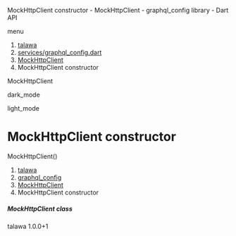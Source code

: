 




MockHttpClient constructor - MockHttpClient - graphql\_config library - Dart API







menu

1. [talawa](../../index.html)
2. [services/graphql\_config.dart](../../services_graphql_config/services_graphql_config-library.html)
3. [MockHttpClient](../../services_graphql_config/MockHttpClient-class.html)
4. MockHttpClient constructor

MockHttpClient


dark\_mode

light\_mode




# MockHttpClient constructor


MockHttpClient()

 


1. [talawa](../../index.html)
2. [graphql\_config](../../services_graphql_config/services_graphql_config-library.html)
3. [MockHttpClient](../../services_graphql_config/MockHttpClient-class.html)
4. MockHttpClient constructor

##### MockHttpClient class





talawa
1.0.0+1







